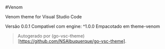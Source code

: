 #Venom

Venom theme for Visual Studio Code

Versão 0.0.1
Compatível com engine: ^1.0.0
Empacotado em theme-venom

> Autogerado por (go-vsc-theme)[https://github.com/NSAlbuquerque/go-vsc-theme].